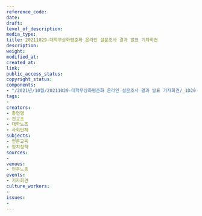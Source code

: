 ```yaml
---
reference_code: 
date: 
draft: 
level_of_description: 
media_type: 
title: 20211029-대학무상화평준화 온라인 설문조사 결과 발표 기자회견
description: 
weight: 
modified_at: 
created_at: 
link: 
public_access_status: 
copyright_status: 
components:
- "/2021년/10월/20211029-대학무상화평준화 온라인 설문조사 결과 발표 기자회견/_1D20192.jpg"
tags:
- 
creators:
- 총연맹
- 전교조
- 대학노조
- 사회단체
subjects:
- 언론교육
- 정치정책
sources:
- 
venues:
- 민주노총
events:
- 기자회견
culture_workers:
- 
issues:
- 
---
```


